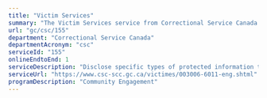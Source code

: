 ```yaml
---
title: "Victim Services"
summary: "The Victim Services service from Correctional Service Canada is available end-to-end online, according to the GC Service Inventory."
url: "gc/csc/155"
department: "Correctional Service Canada"
departmentAcronym: "csc"
serviceId: "155"
onlineEndtoEnd: 1
serviceDescription: "Disclose specific types of protected information to the victims of offenders who register to receive that information."
serviceUrl: "https://www.csc-scc.gc.ca/victimes/003006-6011-eng.shtml"
programDescription: "Community Engagement"
---
```

